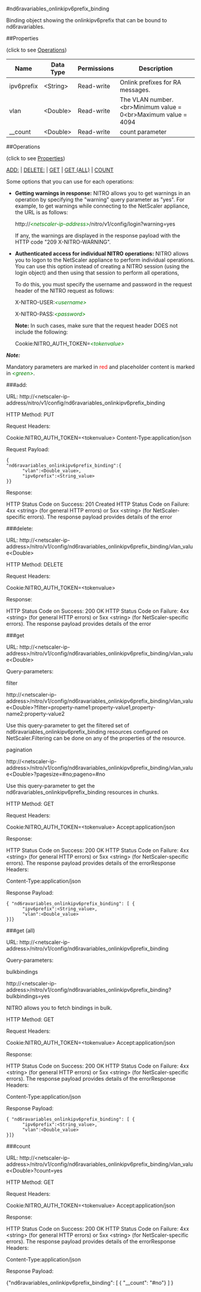 #nd6ravariables_onlinkipv6prefix_binding

Binding object showing the onlinkipv6prefix that can be bound to nd6ravariables.


##Properties 
<span>(click to see [Operations](#operations))</span>


<table><thead><tr><th>Name</th><th> Data Type</th><th> Permissions</th><th>Description</th></tr></thead><tbody><tr><td>ipv6prefix</td><td>&lt;String></td><td>Read-write</td><td>Onlink prefixes for RA messages.</td><tr><tr><td>vlan</td><td>&lt;Double></td><td>Read-write</td><td>The VLAN number.&lt;br>Minimum value = 0&lt;br>Maximum value = 4094</td><tr><tr><td>__count</td><td>&lt;Double></td><td>Read-write</td><td>count parameter</td><tr></tbody></table>
##Operations 
<span>(click to see [Properties](#properties))</span>


[ADD:](#add:) | [DELETE:](#delete:) | [GET](#get) | [GET (ALL)](#get-(all)) | [COUNT](#count)


Some options that you can use for each operations:
<ul><li><p><b>Getting warnings in response:</b> NITRO allows you to get warnings in an operation by specifying the "warning" query parameter as "yes". For example, to get warnings while connecting to the NetScaler appliance, the URL is as follows:</p><p>http://<span style="color:green;font-style:italic;">&lt;netscaler-ip-address&gt;</span>/nitro/v1/config/login?warning=yes</p><p>If any, the warnings are displayed in the response payload with the HTTP code "209 X-NITRO-WARNING".</p></li><li><p><b>Authenticated access for individual NITRO operations:</b> NITRO allows you to logon to the NetScaler appliance to perform individual operations. You can use this option instead of creating a NITRO session (using the login object) and then using that session to perform all operations,</p><p>To do this, you must specify the username and password in the request header of the NITRO request as follows:</p><p>X-NITRO-USER:<span style="color:green;font-style:italic;">&lt;username&gt;</span></p><p>X-NITRO-PASS:<span style="color:green;font-style:italic;">&lt;password&gt;</span></p><p><b>Note:</b> In such cases, make sure that the request header DOES not include the following:</p><p>Cookie:NITRO_AUTH_TOKEN=<span style="color:green;font-style:italic;">&lt;tokenvalue&gt;</span></p></li></ul>



***Note:*** 
Mandatory parameters are marked in <span style="color:#FF0000;">red</span> and placeholder content is marked in <span style="color:green;font-style:italic">&lt;green&gt;</span>.

###add:



URL: http://&lt;netscaler-ip-address/nitro/v1/config/nd6ravariables_onlinkipv6prefix_binding
HTTP Method: PUT
Request Headers:

Cookie:NITRO_AUTH_TOKEN=&lt;tokenvalue&gt;Content-Type:application/json

Request Payload: ```{"nd6ravariables_onlinkipv6prefix_binding":{      "vlan":<Double_value>,      "ipv6prefix":<String_value>}}```
Response:
HTTP Status Code on Success: 201 CreatedHTTP Status Code on Failure: 4xx &lt;string&gt; (for general HTTP errors) or 5xx &lt;string&gt; (for NetScaler-specific errors). The response payload provides details of the error


###delete:



URL: http://&lt;netscaler-ip-address&gt;/nitro/v1/config/nd6ravariables_onlinkipv6prefix_binding/vlan_value&lt;Double&gt;
HTTP Method: DELETE
Request Headers:

Cookie:NITRO_AUTH_TOKEN=&lt;tokenvalue&gt;

Response:
HTTP Status Code on Success: 200 OKHTTP Status Code on Failure: 4xx &lt;string&gt; (for general HTTP errors) or 5xx &lt;string&gt; (for NetScaler-specific errors). The response payload provides details of the error


###get



URL: http://&lt;netscaler-ip-address&gt;/nitro/v1/config/nd6ravariables_onlinkipv6prefix_binding/vlan_value&lt;Double&gt;
Query-parameters:
filter
http://&lt;netscaler-ip-address&gt;/nitro/v1/config/nd6ravariables_onlinkipv6prefix_binding/vlan_value&lt;Double&gt;?filter=property-name1:property-value1,property-name2:property-value2
Use this query-parameter to get the filtered set of nd6ravariables_onlinkipv6prefix_binding resources configured on NetScaler.Filtering can be done on any of the properties of the resource.


pagination
http://&lt;netscaler-ip-address&gt;/nitro/v1/config/nd6ravariables_onlinkipv6prefix_binding/vlan_value&lt;Double&gt;?pagesize=#no;pageno=#no
Use this query-parameter to get the nd6ravariables_onlinkipv6prefix_binding resources in chunks.



HTTP Method: GET
Request Headers:

Cookie:NITRO_AUTH_TOKEN=&lt;tokenvalue&gt;Accept:application/json

Response:
HTTP Status Code on Success: 200 OKHTTP Status Code on Failure: 4xx &lt;string&gt; (for general HTTP errors) or 5xx &lt;string&gt; (for NetScaler-specific errors). The response payload provides details of the errorResponse Headers:

Content-Type:application/json

Response Payload: ```{ "nd6ravariables_onlinkipv6prefix_binding": [ {      "ipv6prefix":<String_value>,      "vlan":<Double_value>}]}```



###get (all)



URL: http://&lt;netscaler-ip-address&gt;/nitro/v1/config/nd6ravariables_onlinkipv6prefix_binding
Query-parameters:
bulkbindings
http://&lt;netscaler-ip-address&gt;/nitro/v1/config/nd6ravariables_onlinkipv6prefix_binding?bulkbindings=yes
NITRO allows you to fetch bindings in bulk.



HTTP Method: GET
Request Headers:

Cookie:NITRO_AUTH_TOKEN=&lt;tokenvalue&gt;Accept:application/json

Response:
HTTP Status Code on Success: 200 OKHTTP Status Code on Failure: 4xx &lt;string&gt; (for general HTTP errors) or 5xx &lt;string&gt; (for NetScaler-specific errors). The response payload provides details of the errorResponse Headers:

Content-Type:application/json

Response Payload: ```{ "nd6ravariables_onlinkipv6prefix_binding": [ {      "ipv6prefix":<String_value>,      "vlan":<Double_value>}]}```



###count



URL: http://&lt;netscaler-ip-address&gt;/nitro/v1/config/nd6ravariables_onlinkipv6prefix_binding/vlan_value&lt;Double&gt;?count=yes
HTTP Method: GET
Request Headers:

Cookie:NITRO_AUTH_TOKEN=&lt;tokenvalue&gt;Accept:application/json

Response:
HTTP Status Code on Success: 200 OKHTTP Status Code on Failure: 4xx &lt;string&gt; (for general HTTP errors) or 5xx &lt;string&gt; (for NetScaler-specific errors). The response payload provides details of the errorResponse Headers:

Content-Type:application/json

Response Payload: 
{"nd6ravariables_onlinkipv6prefix_binding": [ { "__count": "#no"} ] }


